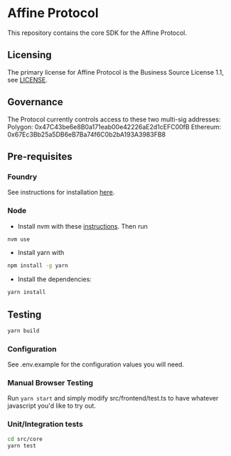 # Affine Protocol

This repository contains the core SDK for the Affine Protocol.

## Licensing
The primary license for Affine Protocol is the Business Source License 1.1, see [LICENSE](LICENSE).

## Governance 
The Protocol currently controls access to these two multi-sig addresses: 
Polygon: 0x47C43be6e8B0a171eab00e42226aE2d1cEFC00fB
Ethereum: 0x67Ec3Bb25a5DB6eB7Ba74f6C0b2bA193A3983FB8

## Pre-requisites

### Foundry

See instructions for installation [here](https://github.com/gakonst/foundry#installation).

### Node

- Install nvm with these [instructions](https://github.com/nvm-sh/nvm#install--update-script). Then run

```sh
nvm use
```

- Install yarn with

```sh
npm install -g yarn
```

- Install the dependencies:

```sh
yarn install
```

## Testing

```sh
yarn build
```

### Configuration

See .env.example for the configuration values you will need.

### Manual Browser Testing

Run `yarn start` and simply modify src/frontend/test.ts to have whatever javascript you'd like to try out.

### Unit/Integration tests

```sh
cd src/core
yarn test
```
